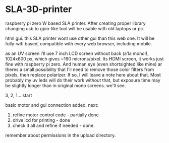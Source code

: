 # SLA-3D-printer
raspberry pi zero W based SLA printer. After creating proper library changing usb to gpio-like tool will be usable with old laptops or pc.

html gui. this SLA printer wont use other gui than this web one. It will be fully-wifi based, compatible with every web browser, including mobile.

as an UV screen i'll use 7 inch LCD screen without back (a'la mono!), 1024x600 px, which gives ~160 microns/pixel. Its HDMI screen, it works just fine with raspberry pi zero. And human eye (even shortsighted like mine) ar
theres a small possibility that I'll need to remove those color filters from pixels, then replace polarizer. If so, I will leave a note here about that. Most probably my uv leds will do their work without that, but exposure time may be slightly longer than in original mono screens. we'll see.

3, 2, 1... start

basic motor and gui connection added. next:
1. refine motor control code - partially done
2. drive lcd for printing - done
3. check it all and refine if needed - done.


remember about permissions in the upload directory.

